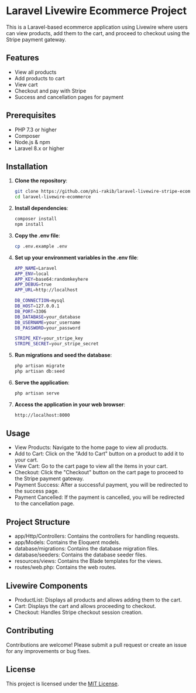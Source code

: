 # Laravel Livewire Ecommerce Project

This is a Laravel-based ecommerce application using Livewire where users can view products, add them to the cart, and proceed to checkout using the Stripe payment gateway.

## Features

- View all products
- Add products to cart
- View cart
- Checkout and pay with Stripe
- Success and cancellation pages for payment

## Prerequisites

- PHP 7.3 or higher
- Composer
- Node.js & npm
- Laravel 8.x or higher

## Installation

1. **Clone the repository**:
   ```bash
   git clone https://github.com/phi-rakib/laravel-livewire-stripe-ecommerce.git
   cd laravel-livewire-ecommerce
   ```

2. **Install dependencies**:
   ```bash
   composer install
   npm install
   ```

3. **Copy the .env file**:
   ```bash
   cp .env.example .env
   ```

4. **Set up your environment variables in the .env file**:
   ```bash
   APP_NAME=Laravel
   APP_ENV=local
   APP_KEY=base64:randomkeyhere
   APP_DEBUG=true
   APP_URL=http://localhost

   DB_CONNECTION=mysql
   DB_HOST=127.0.0.1
   DB_PORT=3306
   DB_DATABASE=your_database
   DB_USERNAME=your_username
   DB_PASSWORD=your_password

   STRIPE_KEY=your_stripe_key
   STRIPE_SECRET=your_stripe_secret
   ```

5. **Run migrations and seed the database**:
   ```bash
   php artisan migrate
   php artisan db:seed
   ```

6. **Serve the application**:
   ```bash
   php artisan serve
   ```

7. **Access the application in your web browser**:
   ```bash
   http://localhost:8000
   ```

## Usage
- View Products: Navigate to the home page to view all products.
- Add to Cart: Click on the "Add to Cart" button on a product to add it to your cart.
- View Cart: Go to the cart page to view all the items in your cart.
- Checkout: Click the "Checkout" button on the cart page to proceed to the Stripe payment gateway.
- Payment Success: After a successful payment, you will be redirected to the success page.
- Payment Cancelled: If the payment is cancelled, you will be redirected to the cancellation page.

## Project Structure
- app/Http/Controllers: Contains the controllers for handling requests.
- app/Models: Contains the Eloquent models.
- database/migrations: Contains the database migration files.
- database/seeders: Contains the database seeder files.
- resources/views: Contains the Blade templates for the views.
- routes/web.php: Contains the web routes.

## Livewire Components
- ProductList: Displays all products and allows adding them to the cart.
- Cart: Displays the cart and allows proceeding to checkout.
- Checkout: Handles Stripe checkout session creation.

## Contributing
Contributions are welcome! Please submit a pull request or create an issue for any improvements or bug fixes.

## License
This project is licensed under the [MIT License](LICENSE).



